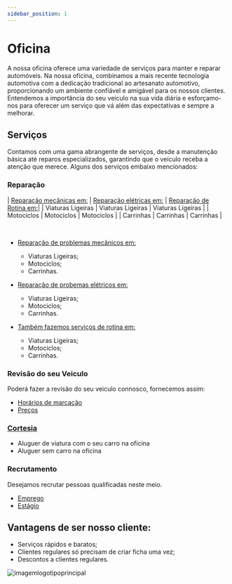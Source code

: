 ```yaml
---
sidebar_position: 1
---
```


# Oficina
A nossa oficina oferece uma variedade de serviços para manter e reparar automóveis. Na nossa oficina, combinamos a mais recente tecnologia automotiva com a dedicação tradicional ao artesanato automotivo, proporcionando um ambiente confiável e amigável para os nossos clientes. Entendemos a importância do seu veículo na sua vida diária e esforçamo-nos para oferecer um serviço que vá além das expectativas e sempre a melhorar.

## Serviços
Contamos com uma gama abrangente de serviços, desde a manutenção básica até reparos especializados, garantindo que o veículo receba a atenção que merece. Alguns dos serviços embaixo mencionados:

### Reparação
| [Reparação mecânicas em:](/docs/Serviços/Reparação/Mecânico.md) | [Reparação elétricas em:](/docs/Serviços/Reparação/Elétrica.md) | [ Reparação de Rotina em:](/docs/Serviços/Reparação/Rotina.md)|
| Viaturas Ligeiras  | Viaturas Ligeiras | Viaturas Ligeiras  |
| Motociclos | Motociclos | Motociclos |
| Carrinhas | Carrinhas | Carrinhas |

<br />

+ [Reparação de problemas mecânicos em:](/docs/Serviços/Reparação/Mecânico.md)
    + Viaturas Ligeiras;
    + Motociclos;
    + Carrinhas.


+ [Reparação de probemas elétricos em:](/docs/Serviços/Reparação/Elétrica.md)
    + Viaturas Ligeiras;
    + Motociclos;
    + Carrinhas.

+ [Também fazemos serviços de rotina em:](/docs/Serviços/Reparação/Rotina.md)
    + Viaturas Ligeiras;
    + Motociclos;
    + Carrinhas.

### Revisão do seu Veiculo
Poderá fazer a revisão do seu veiculo connosco, fornecemos assim:
+ [Horários de marcação](/docs/Revisão/Marcação.md)
+ [Preços](/docs/Revisão/Preços.md)

### [Cortesia](/docs/Serviços/Cortesia.md)
+ Aluguer de viatura com o seu carro na oficina
+ Aluguer sem carro na oficina

### Recrutamento
Desejamos recrutar pessoas qualificadas neste meio.
+ [Emprego](/docs/Recrutamento/Emprego.md)
+ [Estágio](/docs/Recrutamento//Estágio.md)


## Vantagens de ser nosso cliente:
+ Serviços rápidos e baratos;
+ Clientes regulares só precisam de criar ficha uma vez;
+ Descontos a clientes regulares.


![imagemlogotipoprincipal](https://cdn.discordapp.com/attachments/1049372613945851975/1188091545954553876/2.png?ex=6599437a&is=6586ce7a&hm=0a27c66662bc43d5e2c46703702de6cb4891a270598ac5c87c239c70c5680cd8&)